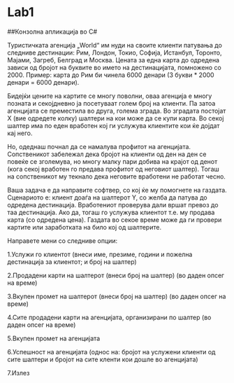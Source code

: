 # Lab1

##Конзолна апликација во C# 
 
Туристичката агенција „World“ им нуди на своите клиенти патувања до следниве дестинации: Рим, Лондон, Токио, Софија, Истанбул, Торонто, Мајами, Загреб, Белград и Москва. Цената за една карта до одредена зависи од бројот на буквите во името на дестинацијата, помножено со 2000. Пример: карта до Рим би чинела 6000 денари (3 букви * 2000 денари = 6000 денари). 
 
Бидејќи цените на картите се многу поволни, оваа агенција е многу позната и секојдневно ја посетуваат голем број на клиенти. Па затоа агенцијата се преместила во друга, голема зграда. Во зградата постојат X (вие одредете колку) шалтери на кои може да се купи карта. Во секој шалтер има по еден вработен кој ги услужува клиентите кои ќе дојдат кај него. 
 
Но, одеднаш почнал да се намалува профитот на агенцијата. Сопственикот забележал дека бројот на клиенти од ден на ден се повеќе се зголемува, но многу малку пари добива на крајот од денот (кога секој вработен го предава профитот од неговиот шалтер). Тогаш на сопственикот му текнало дека неговите вработени не работат чесно. 
 
Ваша задача е да направите софтвер, со кој ќе му помогнете на газдата. Сценариото е: клиент доаѓа на шалтерот Y, со желба да патува до одредена дестинација. Вработениот проверува дали вршат превоз до таа дестинација. Ако да, тогаш го услужува клиентот т.е. му продава карта (со одредена цена). Газдата во секое време може да ги провери картите или  заработката на било кој од шалтерите. 
 
Направете мени со следниве опции: 
 
1.Услужи го клиентот (внеси име, презиме, години и пожелна дестинација за клиентот; и број на шалтер) 

2.Продадени карти на шалтерот (внеси број на шалтер) (во даден опсег на време) 

3.Вкупен промет на шалтерот  (внеси број на шалтер) (во даден опсег на време) 

4.Сите продадени карти на агенцијата, организирани по шалтер (во даден опсег на време) 

5.Вкупен промет на агенцијата 

6.Успешност на агенцијата (однос на: бројот на услужени клиенти од сите шалтери и бројот на сите кленти кои дошле во агенцијата) 

7.Излез
